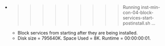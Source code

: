 * >>>>>>>>> Running inst-min-con-04-block-services-start-postinstall.sh ...
  * Block services from starting after they are being installed.
  * Disk size = 795640K. Space Used = 8K. Runtime = 00:00:00:01.
